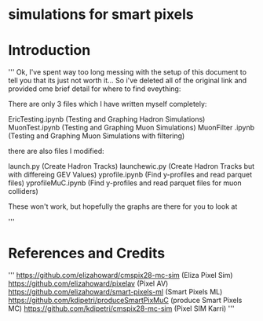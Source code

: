 # simulations for smart pixels

# Introduction
'''
Ok, I've spent way too long messing with the setup of this document to tell you that its just not worth it... So i've deleted all of the original link and provided ome brief detail for where to find eveything:

There are only 3 files which I have written myself completely:

EricTesting.ipynb (Testing and Graphing Hadron Simulations)
MuonTest.ipynb (Testing and Graphing Muon Simulations)
MuonFilter .ipynb (Testing and Graphing Muon Simulations with filtering)

there are also files I modified:

launch.py (Create Hadron Tracks)
launchewic.py (Create Hadron Tracks but with differeing GEV Values)
yprofile.ipynb (Find y-profiles and read parquet files)
yprofileMuC.ipynb (Find y-profiles and read parquet files for muon colliders)

These won't work, but hopefully the graphs are there for you to look at

'''

# References and Credits
'''
https://github.com/elizahoward/cmspix28-mc-sim (Eliza Pixel Sim)
https://github.com/elizahoward/pixelav (Pixel AV)
https://github.com/elizahoward/smart-pixels-ml (Smart Pixels ML)
https://github.com/kdipetri/produceSmartPixMuC (produce Smart Pixels MC)
https://github.com/kdipetri/cmspix28-mc-sim (Pixel SIM Karri)
'''

